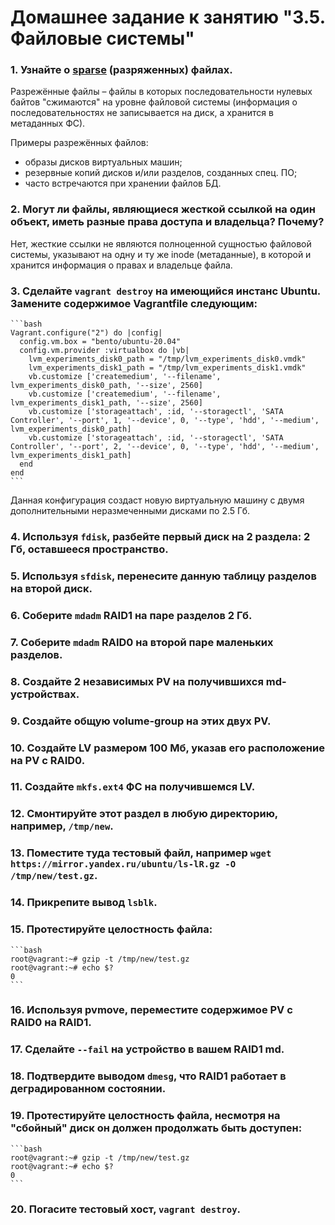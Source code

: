 # Домашнее задание к занятию "3.5. Файловые системы"

### 1. Узнайте о [sparse](https://ru.wikipedia.org/wiki/%D0%A0%D0%B0%D0%B7%D1%80%D0%B5%D0%B6%D1%91%D0%BD%D0%BD%D1%8B%D0%B9_%D1%84%D0%B0%D0%B9%D0%BB) (разряженных) файлах.

Разрежённые файлы – файлы в которых последовательности нулевых байтов "сжимаются" на уровне файловой системы (информация о последовательностях не записывается на диск, а хранится в метаданных ФС).

Примеры разрежённых файлов:
- образы дисков виртуальных машин;
- резервные копий дисков и/или разделов, созданных спец. ПО;
- часто встречаются при хранении файлов БД.

### 2. Могут ли файлы, являющиеся жесткой ссылкой на один объект, иметь разные права доступа и владельца? Почему?

Нет, жесткие ссылки не являются полноценной сущностью файловой системы, указывают на одну и ту же inode (метаданные), в которой и хранится информация о правах и владельце файла.

### 3. Сделайте `vagrant destroy` на имеющийся инстанс Ubuntu. Замените содержимое Vagrantfile следующим:

    ```bash
    Vagrant.configure("2") do |config|
      config.vm.box = "bento/ubuntu-20.04"
      config.vm.provider :virtualbox do |vb|
        lvm_experiments_disk0_path = "/tmp/lvm_experiments_disk0.vmdk"
        lvm_experiments_disk1_path = "/tmp/lvm_experiments_disk1.vmdk"
        vb.customize ['createmedium', '--filename', lvm_experiments_disk0_path, '--size', 2560]
        vb.customize ['createmedium', '--filename', lvm_experiments_disk1_path, '--size', 2560]
        vb.customize ['storageattach', :id, '--storagectl', 'SATA Controller', '--port', 1, '--device', 0, '--type', 'hdd', '--medium', lvm_experiments_disk0_path]
        vb.customize ['storageattach', :id, '--storagectl', 'SATA Controller', '--port', 2, '--device', 0, '--type', 'hdd', '--medium', lvm_experiments_disk1_path]
      end
    end
    ```

   Данная конфигурация создаст новую виртуальную машину с двумя дополнительными неразмеченными дисками по 2.5 Гб.

### 4. Используя `fdisk`, разбейте первый диск на 2 раздела: 2 Гб, оставшееся пространство.

### 5. Используя `sfdisk`, перенесите данную таблицу разделов на второй диск.

### 6. Соберите `mdadm` RAID1 на паре разделов 2 Гб.

### 7. Соберите `mdadm` RAID0 на второй паре маленьких разделов.

### 8. Создайте 2 независимых PV на получившихся md-устройствах.

### 9. Создайте общую volume-group на этих двух PV.

### 10. Создайте LV размером 100 Мб, указав его расположение на PV с RAID0.

### 11. Создайте `mkfs.ext4` ФС на получившемся LV.

### 12. Смонтируйте этот раздел в любую директорию, например, `/tmp/new`.

### 13. Поместите туда тестовый файл, например `wget https://mirror.yandex.ru/ubuntu/ls-lR.gz -O /tmp/new/test.gz`.

### 14. Прикрепите вывод `lsblk`.

### 15. Протестируйте целостность файла:

    ```bash
    root@vagrant:~# gzip -t /tmp/new/test.gz
    root@vagrant:~# echo $?
    0
    ```

### 16. Используя pvmove, переместите содержимое PV с RAID0 на RAID1.

### 17. Сделайте `--fail` на устройство в вашем RAID1 md.

### 18. Подтвердите выводом `dmesg`, что RAID1 работает в деградированном состоянии.

### 19. Протестируйте целостность файла, несмотря на "сбойный" диск он должен продолжать быть доступен:

    ```bash
    root@vagrant:~# gzip -t /tmp/new/test.gz
    root@vagrant:~# echo $?
    0
    ```

### 20. Погасите тестовый хост, `vagrant destroy`.

 